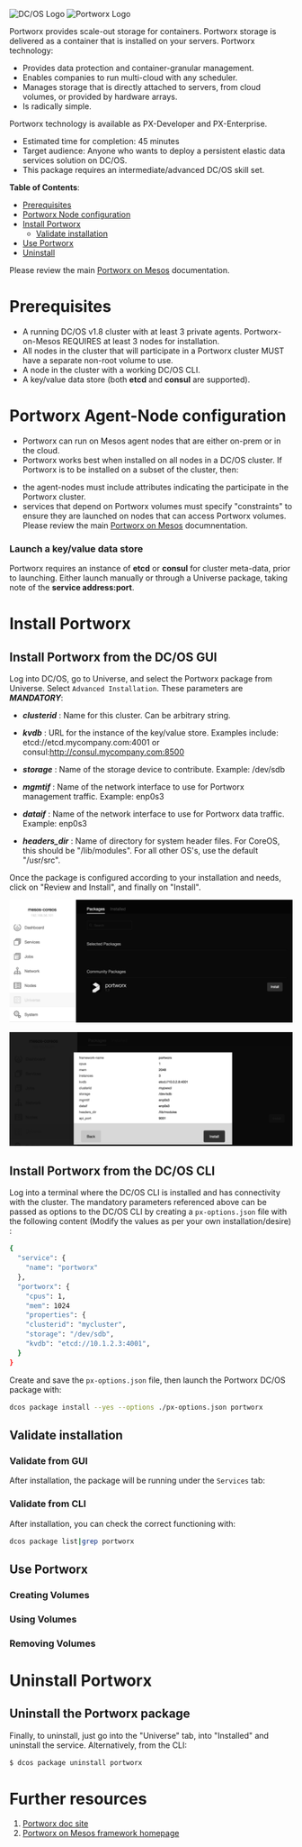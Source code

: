 ![DC/OS Logo](https://acomblogimages.blob.core.windows.net/media/Default/Windows-Live-Writer/dcoslogo.png) ![Portworx Logo](https://github.com/portworx/px-dev/blob/master/images/pwx-256.png)

Portworx provides scale-out storage for containers. Portworx storage is delivered as a container that is installed on your servers. Portworx technology:

* Provides data protection and container-granular management.
* Enables companies to run multi-cloud with any scheduler.
* Manages storage that is directly attached to servers, from cloud volumes, or provided by hardware arrays.
* Is radically simple.

Portworx technology is available as PX-Developer and PX-Enterprise.

- Estimated time for completion: 45 minutes
- Target audience: Anyone who wants to deploy a persistent elastic data services solution on DC/OS. 
- This package requires an intermediate/advanced DC/OS skill set.


**Table of Contents**:

- [Prerequisites](#prerequisites)
- [Portworx Node configuration](#px-node-configuration)
- [Install Portworx](#install-px)
  - [Validate installation](#validate-installation)
- [Use Portworx](#use-px)
- [Uninstall](#uninstall)

Please review the main [Portworx on Mesos](http://docs.portworx.com/run-with-mesosphere.html) documentation.

# Prerequisites

- A running DC/OS v1.8 cluster with at least 3 private agents. Portworx-on-Mesos REQUIRES at least 3 nodes for installation.
- All nodes in the cluster that will participate in a Portworx cluster MUST have a separate non-root volume to use.  
- A node in the cluster with a working DC/OS CLI.
- A key/value data store (both **etcd** and **consul** are supported). 

# Portworx Agent-Node configuration

- Portworx can run on Mesos agent nodes that are either on-prem or in the cloud.
- Portworx works best when installed on all nodes in a DC/OS cluster.  If Portworx is to be installed on a subset of the cluster, then:
 * the agent-nodes must include attributes indicating the participate in the Portworx cluster.
 * services that depend on Portworx volumes must specify "constraints" to ensure they are launched on nodes that can access Portworx volumes.
Please review the main [Portworx on Mesos](http://docs.portworx.com/run-with-mesosphere.html) documnentation.

### Launch a key/value data store

Portworx requires an instance of **etcd** or **consul** for cluster meta-data, prior to launching.  Either launch manually or through a Universe package, taking note of the **service address:port**.

# Install Portworx

## Install Portworx from the DC/OS GUI

Log into DC/OS, go to Universe, and select the Portworx package from Universe. Select `Advanced Installation`. These parameters are ***MANDATORY***:

- ***clusterid*** : Name for this cluster. Can be arbitrary string.

- ***kvdb*** : URL for the instance of the key/value store.  Examples include: etcd://etcd.mycompany.com:4001 or consul:http://consul.mycompany.com:8500

- ***storage*** : Name of the storage device to contribute.  Example:  /dev/sdb

- ***mgmtif*** : Name of the network interface to use for Portworx management traffic.  Example:  enp0s3

- ***dataif*** : Name of the network interface to use for Portworx data traffic.  Example:  enp0s3

- ***headers_dir*** : Name of directory for system header files.  For CoreOS, this should be "/lib/modules".  For all other OS's, use the default "/usr/src".

Once the package is configured according to your installation and needs, click on "Review and Install", and finally on "Install".

![Install Portworx: ](img/DCOS_1-2.png)

![Run: Services View](img/DCOS_2-2.png)

## Install Portworx from the DC/OS CLI

Log into a terminal where the DC/OS CLI is installed and has connectivity with the cluster. The mandatory parameters referenced above can be passed as options to the DC/OS CLI by creating a `px-options.json` file with the following content (Modify the values as per your own installation/desire) :

```bash
{
  "service": {
    "name": "portworx"
  },
  "portworx": {
    "cpus": 1,
    "mem": 1024
    "properties": {
    "clusterid": "mycluster",
    "storage": "/dev/sdb",
    "kvdb": "etcd://10.1.2.3:4001",
  }
}
```

Create and save the `px-options.json` file, then launch the Portworx DC/OS package with:

```bash
dcos package install --yes --options ./px-options.json portworx
```

## Validate installation

### Validate from GUI

After installation, the package will be running under the `Services` tab:


### Validate from CLI

After installation, you can check the correct functioning with:

```bash
dcos package list|grep portworx
```

## Use Portworx

### Creating Volumes

### Using Volumes

### Removing Volumes

# Uninstall Portworx

## Uninstall the Portworx package
Finally, to uninstall, just go into the "Universe" tab, into "Installed" and uninstall the service. Alternatively, from the CLI:

```bash
$ dcos package uninstall portworx
```

# Further resources
1. [Portworx doc site ](http://docs.portworx.com)
2. [Portworx on Mesos framework homepage](http://docs.portworx.com/run-with-mesosphere.html)
